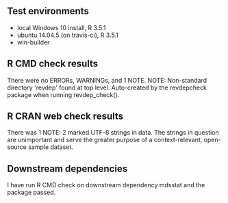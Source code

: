 ## Test environments
* local Windows 10 install, R 3.5.1
* ubuntu 14.04.5 (on travis-ci), R 3.5.1
* win-builder

## R CMD check results
There were no ERRORs, WARNINGs, and 1 NOTE.
NOTE: Non-standard directory 'revdep' found at top level. Auto-created by the revdepcheck package when running revdep_check().

## R CRAN web check results
There was 1 NOTE: 2 marked UTF-8 strings in data.
The strings in question are unimportant and serve the greater purpose of a context-relevant, open-source sample dataset.

## Downstream dependencies
I have run R CMD check on downstream dependency mdsstat and the package passed.
